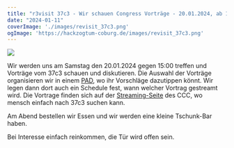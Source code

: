 ```yaml
---
title: "r3visit 37c3 - Wir schauen Congress Vorträge - 20.01.2024, ab 15:00 Uhr - Hlg. Kreuzstr. 3 in Coburg"
date: "2024-01-11"
coverImage: './images/revisit_37c3.png'
ogImage: 'https://hackzogtum-coburg.de/images/revisit_37c3.png'
---
```


![](../images/revisit_37c3.png)

Wir werden uns am Samstag den 20.01.2024 gegen 15:00 treffen und Vorträge vom 37c3 schauen und diskutieren.
Die Auswahl der Vorträge organisieren wir in einem [PAD](https://pad.hackzogtum-coburg.de/revist37c3), wo ihr Vorschläge dazutippen könnt. 
Wir legen dann dort auch ein Schedule fest, wann welcher Vortrag gestreamt wird.
Die Vortrage finden sich auf der [Streaming-Seite](https://media.ccc.de) des CCC, wo mensch einfach nach 37c3 suchen kann.  

Am Abend bestellen wir Essen und wir werden eine kleine Tschunk-Bar haben.

Bei Interesse einfach reinkommen, die Tür wird offen sein.

